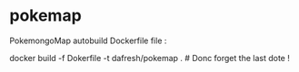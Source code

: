# pokemap
PokemongoMap autobuild Dockerfile file :

docker build -f Dokerfile -t dafresh/pokemap . # Donc forget the last dote !
